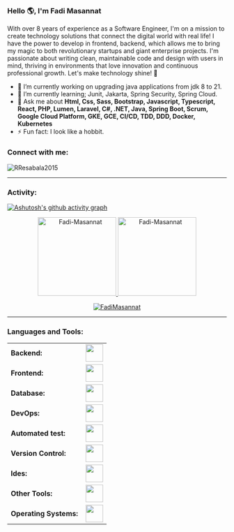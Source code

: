 <link rel="stylesheet" type='text/css' href="https://cdn.jsdelivr.net/gh/devicons/devicon@latest/devicon.min.css" />

### Hello 🌎, I'm Fadi Masannat

With over 8 years of experience as a Software Engineer, I'm on a mission to create technology solutions that connect the digital world with real life! I have the power to develop in frontend, backend, which allows me to bring my magic to both revolutionary startups and giant enterprise projects. I'm passionate about writing clean, maintainable code and design with users in mind, thriving in environments that love innovation and continuous professional growth. Let's make technology shine! 🚀


  - 🔭 I’m currently working on upgrading java applications from jdk 8 to 21.
  - 🌱 I’m currently learning; Junit, Jakarta, Spring Security, Spring Cloud.
  - 💬 Ask me about **Html, Css, Sass, Bootstrap, Javascript, Typescript, React,  PHP,  Lumen, Laravel,  C#, .NET, Java, Spring Boot, Scrum, Google Cloud Platform, GKE, GCE, CI/CD, TDD, DDD, Docker, Kubernetes**
  - ⚡ Fun fact: I look like a hobbit.

<h3 align="left">Connect with me:</h3>
<p align="left">
<a href="https://twitter.com/RenatoResabala" target="blank"><i align="center" class="devicon-twitter-original" alt="Renato_Resabala" height="40" width="60" ></i>
</a>
<a href="https://www.linkedin.com/in/renato-r-611795133/" target="blank"><i align="center" class="devicon-linkedin-plain colored" alt="Renato_Resabala" height="40" width="60" ></i>
</a>
</p>

<p align="left"> <img src="https://komarev.com/ghpvc/?username=RResabala2015&label=Profile%20views&color=0e75b6&style=flat" alt="RResabala2015" /> </p>


------
<h3 align="left">Activity:</h3>


[![Ashutosh's github activity graph](https://github-readme-activity-graph.vercel.app/graph?username=Fadi-Masannat&bg_color=100f0f&color=4c5e9e&line=4c569e&point=403e41&area=true&hide_border=true)](https://github.com/ashutosh00710/github-readme-activity-graph)

<div align="center">
  <a href="https://github.com/RResabala2015">
    <img height="180em" src="https://github-readme-stats.vercel.app/api/top-langs?username=Fadi-Masannat&show_icons=true&locale=en&layout=compact&theme=tokyonight" alt="Fadi-Masannat"/>
    <img height="180em" src="https://github-readme-stats.vercel.app/api?username=Fadi-Masannat&show_icons=true&locale=en&layout=compact&theme=tokyonight" alt="Fadi-Masannat"/>
  </a>
</div>
<p align="center">
  <a href="https://github.com/Fadi-Masannat">
    <img src="https://github-readme-streak-stats.herokuapp.com/?user=Fadi-Masannat&&theme=tokyonight" alt="FadiMasannat" />
  </a>
</p>

------
<h3 align="left">Languages and Tools:</h3>
<table>
    <tr>
        <td style="font-weight: bold; padding-right: 10px; vertical-align: center; border: none;">Backend:</td>
        <td><img height="40" src="https://skillicons.dev/icons?i=php,java,cs,net,python,laravel,spring,maven,hibernate,nodejs,fastapi,flask,express,nginx,vite"/></td>
    </tr>
    <tr>
        <td style="font-weight: bold; padding-right: 10px; vertical-align: center;">Frontend:</td>
        <td><img height="40" src="https://skillicons.dev/icons?i=vue,vuetify,react,mui,bootstrap,html,css,sass,js,ts,figma"/></td>
    </tr>
    <tr>
        <td style="font-weight: bold; padding-right: 10px; vertical-align: center; border: none;">Database:</td>
        <td><img height="40" src="https://skillicons.dev/icons?i=mysql,postgresql,mongodb,elasticsearch"/></td>
    </tr>
    <tr>
        <td style="font-weight: bold; padding-right: 10px; vertical-align: center; border: none;">DevOps:</td>
        <td><img height="40" src="https://skillicons.dev/icons?i=docker,kubernetes,gcp,terraform,jenkins,githubactions,gitlarun"/></td>
    </tr>
    <tr>
        <td style="font-weight: bold; padding-right: 10px; vertical-align: center; border: none;">Automated test:</td>
        <td><img height="40" src="https://skillicons.dev/icons?i=selenium,jest,pytest,phpunit"/></td>
    </tr>
    <tr>
        <td style="font-weight: bold; padding-right: 10px; vertical-align: center; border: none;">Version Control:</td>
        <td><img height="40" src="https://skillicons.dev/icons?i=git,github,gitlab,bitbucket"/></td>
    </tr>
    <tr>
        <td style="font-weight: bold; padding-right: 10px; vertical-align: center; border: none;">Ides:</td>
        <td><img height="40" src="https://skillicons.dev/icons?i=vscode,phpstorm,eclipse,visualstudio,webstorm,sublime"/></td>
    </tr>
    <tr>
        <td style="font-weight: bold; padding-right: 10px; vertical-align: center; border: none;">Other Tools:</td>
        <td><img height="40" src="https://skillicons.dev/icons?i=rabbitmq,grafana,bash"/></td>
    </tr>
    <tr>
        <td style="font-weight: bold; padding-right: 10px; vertical-align: center; border: none;">Operating Systems:</td>
        <td><img height="40" src="https://skillicons.dev/icons?i=windows,ubuntu,debian,alpine"/></td>
    </tr>
</table>
